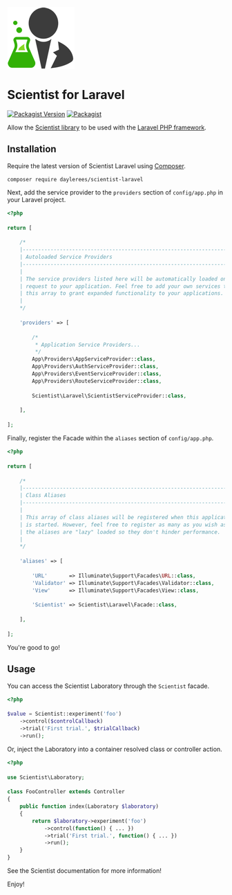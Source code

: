 [![Scientist](scientist.png)](https://github.com/daylerees/scientist)

# Scientist for Laravel

[![Packagist Version](https://img.shields.io/packagist/v/daylerees/scientist-laravel.svg)](https://packagist.org/packages/daylerees/scientist-laravel)
[![Packagist](https://img.shields.io/packagist/dt/daylerees/scientist-laravel.svg)](https://packagist.org/packages/daylerees/scientist-laravel)

Allow the [Scientist library](https://github.com/daylerees/scientist) to be used with the [Laravel PHP framework](https://laravel.com).

## Installation

Require the latest version of Scientist Laravel using [Composer](https://getcomposer.org/).

    composer require daylerees/scientist-laravel

Next, add the service provider to the `providers` section of `config/app.php` in your Laravel project.

```php
<?php

return [

    /*
    |--------------------------------------------------------------------------
    | Autoloaded Service Providers
    |--------------------------------------------------------------------------
    |
    | The service providers listed here will be automatically loaded on the
    | request to your application. Feel free to add your own services to
    | this array to grant expanded functionality to your applications.
    |
    */

    'providers' => [

        /*
         * Application Service Providers...
         */
        App\Providers\AppServiceProvider::class,
        App\Providers\AuthServiceProvider::class,
        App\Providers\EventServiceProvider::class,
        App\Providers\RouteServiceProvider::class,
        
        Scientist\Laravel\ScientistServiceProvider::class,

    ],
    
];
```

Finally, register the Facade within the `aliases` section of `config/app.php`.


```php
<?php

return [

    /*
    |--------------------------------------------------------------------------
    | Class Aliases
    |--------------------------------------------------------------------------
    |
    | This array of class aliases will be registered when this application
    | is started. However, feel free to register as many as you wish as
    | the aliases are "lazy" loaded so they don't hinder performance.
    |
    */

    'aliases' => [

        'URL'       => Illuminate\Support\Facades\URL::class,
        'Validator' => Illuminate\Support\Facades\Validator::class,
        'View'      => Illuminate\Support\Facades\View::class,
        
        'Scientist' => Scientist\Laravel\Facade::class,

    ],

];
```

You're good to go!

## Usage

You can access the Scientist Laboratory through the `Scientist` facade.

```php
<?php

$value = Scientist::experiment('foo')
    ->control($controlCallback)
    ->trial('First trial.', $trialCallback)
    ->run();
```

Or, inject the Laboratory into a container resolved class or controller action.

```php
<?php

use Scientist\Laboratory;

class FooController extends Controller
{
    public function index(Laboratory $laboratory)
    {
        return $laboratory->experiment('foo')
            ->control(function() { ... })
            ->trial('First trial.', function() { ... })
            ->run();
    }
}
```

See the Scientist documentation for more information!

Enjoy!
